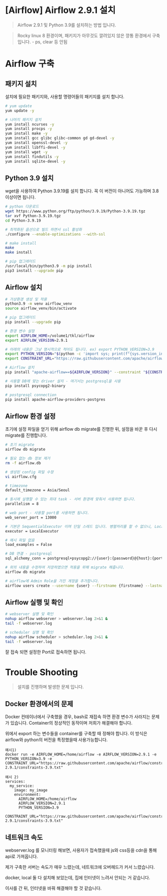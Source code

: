 # [Airflow] Airflow 2.9.1 설치

> Airflow 2.9.1 및 Python 3.9를 설치하는 방법 입니다.

> Rocky linux 8 환경이며, 패키지가 아무것도 깔려있지 않은 깡통 환경에서 구축 입니다. - ps, clear 등 안됨

# Airflow 구축

## 패키지 설치

설치에 필요한 패키지와, 사용할 명령어들의 패키지를 설치 합니다.

```bash
# yum update
yum update -y

# 나머지 패키지 설치
yum install ncurses -y
yum install procps -y
yum install make -y
yum install gcc glibc glibc-common gd gd-devel -y
yum install openssl-devel -y
yum install libffi-devel -y
yum install wget -y
yum install findutils -y
yum install sqlite-devel -y
```

## Python 3.9 설치

wget을 사용하여 Python 3.9.19를 설치 합니다. 꼭 이 버전이 아니어도 가능하며 3.8 이상이면 됩니다.

```bash
# python 다운로드
wget https://www.python.org/ftp/python/3.9.19/Python-3.9.19.tgz
tar xvf Python-3.9.19.tgz
cd Python-3.9.19

# 최적화된 옵션으로 빌드 하면서 ssl 활성화
./configure --enable-optimizations --with-ssl

# make install
make
make install

# pip 업그레이드
/usr/local/bin/python3.9 -m pip install
pip3 install --upgrade pip
```

## Airflow 설치

```bash
# 가상환경 생성 및 적용
python3.9 -m venv airflow_venv
source airflow_venv/bin/activate

# pip 업그레이드
pip install --upgrade pip

# 환경 변수 설정 
export AIRFLOW_HOME=/volume1/tkl/airflow
export AIRFLOW_VERSION=2.9.1

# 아래의 내용은 그냥 명시적으로 적어도 됩니다. ex) export PYTHON_VERSION=3.9
export PYTHON_VERSION="$(python -c 'import sys; print(f"{sys.version_info.major}.{sys.version_info.minor}")')"
export CONSTRAINT_URL="https://raw.githubusercontent.com/apache/airflow/constraints-${AIRFLOW_VERSION}/constraints-${PYTHON_VERSION}.txt"

# Airflow 설치
pip install "apache-airflow==${AIRFLOW_VERSION}" --constraint "${CONSTRAINT_URL}"

# 사용할 DB에 맞는 driver 설치 - 여기서는 postgresql을 사용
pip install psycopg2-binary

# postgresql connection
pip install apache-airflow-providers-postgres
```

## Airflow 환경 설정

초기에 설정 파일을 얻기 위해 airflow db migrate를 진행한 뒤, 설정을 바꾼 후 다시 migrate를 진행합니다.

```bash
# 초기 migrate
airflow db migrate

# 필요 없는 db 정보 제거
rm -f airflow.db

# 생성된 config 파일 수정
vi airflow.cfg

# timezone
default_timezone = Asia/Seoul

# 동시에 실행할 수 있는 최대 task - 서버 환경에 맞춰서 사용하면 됩니다. 
parallelism = 8

# web port - 사용할 port를 사용하면 됩니다.
web_server_port = 13000

# 기본은 SequentialExecutor 이며 단일 스레드 입니다. 병렬처리를 할 수 없으니, LocalExecutor로 변경해줍니다. - 별도의 DB가 연결되어야 합니다.
executor = LocalExecutor

# 예시 파일 없음
load_examples = False

# DB 연결 - postgresql
sql_alchemy_conn = postgresql+psycopg2://{user}:{password}@{host}:{port}/{database}

# 위의 내용을 수정하여 저장하였으면 적용을 위해 migrate 해줍니다.
airflow db migrate

# airflow에 Admin Role을 가진 계정을 추가합니다.
airflow users create --username {user} --firstname {firstname} --lastname {lastname} --role Admin --email {email}
```

## Airflow 실행 및 확인
```bash
# webserver 실행 및 확인
nohup airflow webserver > webserver.log 2>&1 &
tail -f webserver.log

# scheduler 실행 및 확인
nohup airflow scheduler > scheduler.log 2>&1 &
tail -f webserver.log
```

잘 접속 되면 설정한 Port로 접속하면 됩니다.

# Trouble Shooting

> 설치를 진행하며 발생한 문제 입니다.

## Docker 환경에서의 문제

Docker 컨테이너에서 구축했을 경우, bash로 재접속 하면 환경 변수가 사라지는 문제가 있습니다. Container의 정상적인 동작이며 저희가 해결해야 합니다.

위에서 export 하는 변수들을 container를 구축할 때 정해야 합니다. 이 방식은 airflow와 python의 버전을 특정했을때 사용가능합니다.

    예시1) 
    docker run -e AIRFLOW_HOME=/home/airflow -e AIRFLOW_VERSION=2.9.1 -e PYTHON_VERSION=3.9 -e CONSTRAINT_URL="https://raw.githubusercontent.com/apache/airflow/constraints-2.9.1/constraints-3.9.txt"

```
예시 2)
services:
  my_service:
    image: my_image
    environment:
      AIRFLOW_HOME=/home/airflow  
      AIRFLOW_VERSION=2.9.1  
      PYTHON_VERSION=3.9  
      CONSTRAINT_URL="https://raw.githubusercontent.com/apache/airflow/constraints-2.9.1/constraints-3.9.txt"
```

## 네트워크 속도

webserver.log 를 모니터링 해보면, 사용자가 접속했을때 js와 css등을 cdn을 통해 api로 가져옵니다.

제가 구축한 서버는 속도가 매우 느렸는데, 네트워크에 오버헤드가 커서 느렸습니다.

docker, local 둘 다 설치해 보았는데, 집에 인터넷이 느려서 안되는 거 같습니다.

이사를 간 뒤, 인터넷을 바꿔 해결해야 할 것 같습니다.


